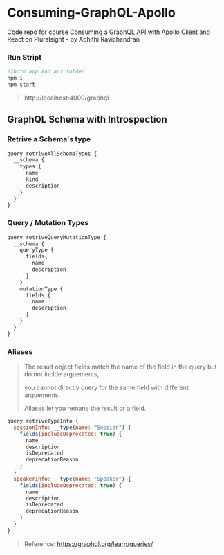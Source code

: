 # Consuming-GraphQL-Apollo
Code repo for course Consuming a GraphQL API with Apollo Client and React on Pluralsight - by Adhithi Ravichandran 

### Run Stript
```js
//both app and api folder
npm i
npm start
```
> http://localhost:4000/graphql

## GraphQL Schema with Introspection
### Retrive a Schema's type
```js
query retriveAllSchemaTypes {
  __schema {
    types {
      name
      kind
      description
    }
  }
}
```
### Query / Mutation Types
```js
query retriveQueryMutationType {
  __schema {
    queryType {
      fields{
        name
        description
      }
    }
    mutationType {
      fields {
        name
        description
      }
    }
  }
}
```

### Aliases 
> The result object fields match the name of the field in the query but do not inclde arguements, 
>
> you cannot directly query for the same field with different arguements.
>
> Aliases let you remane the result or a field.
```js
query retriveTypeInfo {
  sessionInfo: __type(name: "Session") {
    fields(includeDeprecated: true) {
      name
      description
      isDeprecated
      deprecationReason
    }
  }
  speakerInfo: __type(name: "Speaker") {
    fields(includeDeprecated: true) {
      name
      description
      isDeprecated
      deprecationReason
    }
  }
}
```
> Reference: https://graphql.org/learn/queries/
